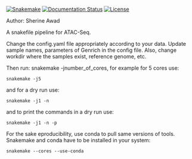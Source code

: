 [![Snakemake](https://img.shields.io/badge/snakemake-≥6.0.2-brightgreen.svg)](https://snakemake.github.io)
[![Documentation Status](https://readthedocs.org/projects/ribofilio/badge/)](http://dammit.readthedocs.io/en/latest)
[![License](https://img.shields.io/badge/License-BSD_3--Clause-blue.svg)](https://opensource.org/licenses/BSD-3-Clause)

Author: Sherine Awad 

A snakefile pipeline for ATAC-Seq.

Change the config.yaml file appropriately according to your data. 
Update sample names, parameters of Genrich in the config file. Also, change workdir where the samples exist, reference genome,  etc. 

Then run: snakemake -jnumber_of_cores, for example for 5 cores use:

    snakemake -j5 

and for a dry run use: 

    snakemake -j1 -n 


and to print the commands in a dry run use:

    snakemake -j1 -n -p 

For the sake eproducibility, use conda to pull same versions of tools. Snakemake and conda have to be installed in your system:

    snakemake --cores --use-conda
